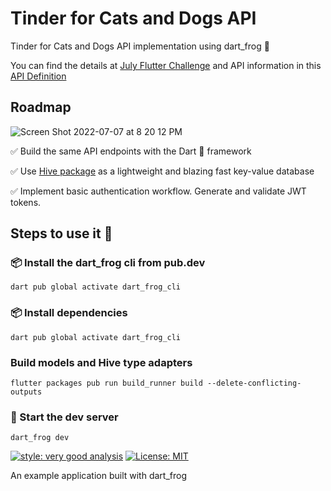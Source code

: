# Tinder for Cats and Dogs API 

Tinder for Cats and Dogs API implementation using dart_frog 🐸

You can find the details at [July Flutter Challenge](https://flutterchallenge.dev/lets-make-an-api) and API information in this [API Definition](https://tinder-cat-dog-api.herokuapp.com/swagger.html#/)

## Roadmap

![Screen Shot 2022-07-07 at 8 20 12 PM](https://user-images.githubusercontent.com/11580629/177892145-bdee7768-b7f4-43fe-9e95-7e4a82420957.png)


✅  Build the same API endpoints with the Dart 🐸 framework

✅  Use [Hive package](https://pub.dev/packages/hive) as a lightweight and blazing fast key-value database

✅  Implement basic authentication workflow. Generate and validate JWT tokens. 


## Steps to use it 🚀

### 📦 Install the dart_frog cli from pub.dev
`dart pub global activate dart_frog_cli`

### 📦 Install dependencies
`dart pub global activate dart_frog_cli`

### Build models and Hive type adapters
`flutter packages pub run build_runner build --delete-conflicting-outputs`

### 🏁 Start the dev server
`dart_frog dev`


[![style: very good analysis][very_good_analysis_badge]][very_good_analysis_link]
[![License: MIT][license_badge]][license_link]

An example application built with dart_frog

[license_badge]: https://img.shields.io/badge/license-MIT-blue.svg
[license_link]: https://opensource.org/licenses/MIT
[very_good_analysis_badge]: https://img.shields.io/badge/style-very_good_analysis-B22C89.svg
[very_good_analysis_link]: https://pub.dev/packages/very_good_analysis
